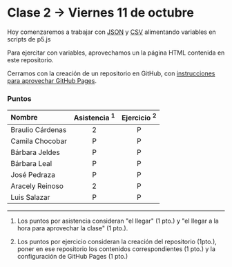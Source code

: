 # Clase 2 → Viernes 11 de octubre

Hoy comenzaremos a trabajar con [JSON](https://www.json.org/json-es.html) y [CSV](https://es.wikipedia.org/wiki/Valores_separados_por_comas) alimentando variables en scripts de p5.js

Para ejercitar con variables, aprovechamos un la página HTML contenida en este repositorio. 

Cerramos con la creación de un repositorio en GitHub, con [instrucciones para aprovechar GitHub Pages](https://youtu.be/bFVtrlyH-kc).

### Puntos

| Nombre | Asistencia <sup>1</sup> | Ejercicio <sup>2</sup> |
|:-----------------|:---:|:---:|
| Braulio Cárdenas | 2 | P | 
| Camila Chocobar  | P | P | 
| Bárbara Jeldes   | P | P | 
| Bárbara Leal     | P | P | 
| José Pedraza     | P | P |
| Aracely Reinoso  | 2 | P | 
| Luis Salazar     | P | P | 

------
   
  1. Los puntos por asistencia consideran "el llegar" (1 pto.) y "el llegar a la hora para aprovechar la clase" (1 pto.).
  
  2. Los puntos por ejercicio consideran la creación del repositorio (1pto.), poner en ese repositorio los contenidos correspondientes (1 pto.) y la configuración de GitHub Pages (1 pto.) 

